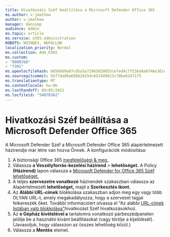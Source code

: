 ```yaml
---
title: Hivatkozási Széf beállítása a Microsoft Defender Office 365
ms.author: v-jmathew
author: v-jmathew
manager: dansimp
audience: Admin
ms.topic: article
ms.service: o365-administration
ROBOTS: NOINDEX, NOFOLLOW
localization_priority: Normal
ms.collection: Adm_O365
ms.custom:
- "9000760"
- "7391"
ms.openlocfilehash: b6569d9a07cd5a5a72965020055ce7ed4c7f53bd4a9746e361c805c8410c0cde
ms.sourcegitcommit: b5f7da89a650d2915dc652449623c78be6247175
ms.translationtype: MT
ms.contentlocale: hu-HU
ms.lasthandoff: 08/05/2021
ms.locfileid: "54070362"
---
```

# <a name="set-up-safe-link-policies-in-microsoft-defender-for-office-365"></a>Hivatkozási Széf beállítása a Microsoft Defender Office 365

A Microsoft Defender Széf a Microsoft Defender Office 365 alapértelmezett házirendje már létre van hozva Önnek. A konfigurációk módosítása:

1. A biztonsági Office 365 [megfelelőségi & meg.](https://go.microsoft.com/fwlink/p/?linkid=2077143)
2. Válassza **a Veszélyforrás-kezelési házirend**  >  **lehetőséget.** A Policy **(Házirend)** lapon válassza a [Microsoft Defender for Office 365 Széf lehetőséget.](https://go.microsoft.com/fwlink/?linkid=2101058)
3. A teljes **szervezetre vonatkozó** házirendek szakaszban válassza az Alapértelmezett **lehetőséget,** majd a **Szerkesztés ikont.**
4. Az **Alábbi URL-címek** blokkolása szakaszban adjon meg egy vagy több OLYAN URL-t, amely megakadályozza, hogy a szervezet tagjai felkereszék őket. További információért olvassa el "Az alábbi [URL-címek listában való blokkolása"](https://go.microsoft.com/fwlink/?linkid=2092123)hivatkozást Széf hivatkozásokhoz.
5. Az **e Gépház kivételével a** tartalomra vonatkozó párbeszédpanelen jelölje be a használni kívánt beállításokat (vagy törölje a kijelölését). (Javasoljuk, hogy válasszon az összes lehetőség közül.)
6. Válassza a **Mentés** elemet.
